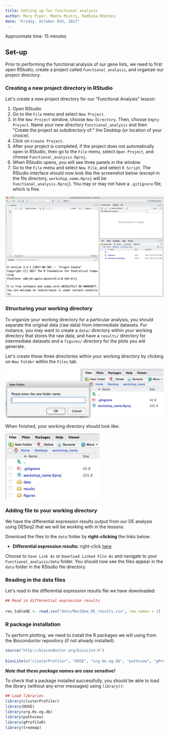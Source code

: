 ```yaml
---
title: Setting up for functional analysis
author: Mary Piper, Meeta Mistry, Radhika Khetani
date: "Friday, October 6th, 2017"
---
```


Approximate time: 15 minutes

## Set-up

Prior to performing the functional analysis of our gene lists, we need to first open RStudio, create a project called `Functional_analysis`, and organize our project directory.

### Creating a new project directory in RStudio

Let's create a new project directory for our "Functional Analysis" lesson: 

1. Open RStudio
2. Go to the `File` menu and select `New Project`.
3. In the `New Project` window, choose `New Directory`. Then, choose `Empty Project`. Name your new directory `Functional_analysis` and then "Create the project as subdirectory of:" the Desktop (or location of your choice).
4. Click on `Create Project`.
5. After your project is completed, if the project does not automatically open in RStudio, then go to the `File` menu, select `Open Project`, and choose `Functional_analysis.Rproj`.
6. When RStudio opens, you will see three panels in the window.
7. Go to the `File` menu and select `New File`, and select `R Script`. The RStudio interface should now look like the screenshot below (except in the file directory, `workshop_name.Rproj` will be `Functional_analysis.Rproj`). You may or may not have a `.gitignore` file, which is fine.

<img src="../img/generic_rstudio_interface.png" width="600">

### Structuring your working directory
To organize your working directory for a particular analysis, you should separate the original data (raw data) from intermediate datasets. For instance, you may want to create a `data/` directory within your working directory that stores the raw data, and have a `results/` directory for intermediate datasets and a `figures/` directory for the plots you will generate.

Let's create these three directories within your working directory by clicking on `New Folder` within the `Files` tab. 

<img src="../img/generic_wd_setup.png" width="600">


When finished, your working directory should look like:

<img src="../img/generic_complete_wd_setup.png" width="300">

### Adding file to your working directory

We have the differential expression results output from our DE analysis using DESeq2 that we will be working with in the lessons.

Download the files to the `data` folder by **right-clicking** the links below:
 
 - **Differential expression results:** right-click [here](https://github.com/hbctraining/Training-modules/raw/master/Visualization_in_R/data/Mov10oe_DE_results.csv)
 
Choose to `Save Link As` or `Download Linked File As` and navigate to your `Functional_analysis/data` folder. You should now see the files appear in the `data` folder in the RStudio file directory.

### Reading in the data files

Let's read in the differential expression results file we have downloaded:

```r
## Read in differential expression results

res_tableOE <- read.csv("data/Mov10oe_DE_results.csv", row.names = 1)
```

### R package installation

To perform plotting, we need to install the R packages we will using from the Bioconductor repository (if not already installed): 

```r
source("http://bioconductor.org/biocLite.R") 

biocLite(c("clusterProfiler", "DOSE", "org.Hs.eg.db", "pathview", "gProfileR", "treemap"))
```

_**Note that these package names are case sensitive!**_


To check that a package installed successfully, you should be able to load the library (without any error messages) using `library()`:

```r
## Load libraries
library(clusterProfiler)
library(DOSE)
library(org.Hs.eg.db)
library(pathview)
library(gProfileR)
library(treemap)
```


